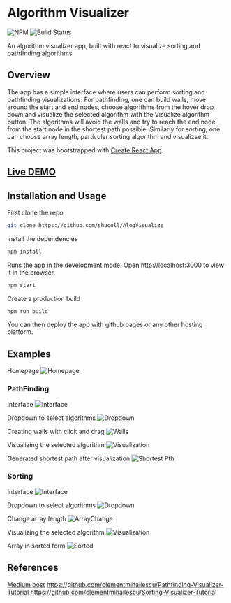 # Algorithm Visualizer

![NPM](https://img.shields.io/badge/react-17.0.1-blueviolet) ![Build Status](https://travis-ci.org/joemccann/dillinger.svg?branch=master)

An algorithm visualizer app, built with react to visualize sorting and pathfinding algorithms

## Overview

The app has a simple interface where users can perform sorting and pathfinding visualizations.
For pathfinding, one can build walls, move around the start and end nodes, choose algorithms from the hover drop down and visualize the selected algorithm with the Visualize algorithm button. The algorithms will avoid the walls and try to reach the end node from the start node in the shortest path possible.
Similarly for sorting, one can choose array length, particular sorting algorithm and visualizse it.

This project was bootstrapped with [Create React App](https://github.com/facebook/create-react-app).

## [Live DEMO](https://shucoll.github.io/AlogVisualize/)

## Installation and Usage

First clone the repo

```sh
git clone https://github.com/shucoll/AlogVisualize
```

Install the dependencies

```sh
npm install
```

Runs the app in the development mode.
Open http://localhost:3000 to view it in the browser.

```sh
npm start
```

Create a production build

```sh
npm run build
```

You can then deploy the app with github pages or any other hosting platform.

## Examples

Homepage
![Homepage](./images/home.png)

### PathFinding

Interface
![Interface](./images/pf-interface.png)

Dropdown to select algorithms
![Dropdown](./images/pf-dropdown.png)

Creating walls with click and drag
![Walls](./images/pf-walls.png)

Visualizing the selected algorithm
![Visualization](./images/pf-visualization.png)

Generated shortest path after visualization
![Shortest Pth](./images/pf-path.png)

### Sorting

Interface
![Interface](./images/sv-interface.png)

Dropdown to select algorithms
![Dropdown](./images/sv-choose.png)

Change array length
![ArrayChange](./images/sv-array-change.png)

Visualizing the selected algorithm
![Visualization](./images/sv-sorting.png)

Array in sorted form
![Sorted](./images/sv-sorted.png)

## References

[Medium post](https://medium.com/@prudhvi.gnv/path-finding-visualizer-using-react-from-creating-to-building-and-deploying-bd1e2bc64696)
https://github.com/clementmihailescu/Pathfinding-Visualizer-Tutorial
https://github.com/clementmihailescu/Sorting-Visualizer-Tutorial

